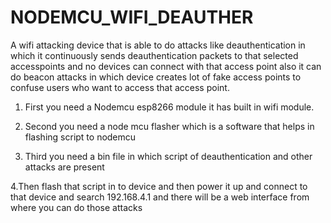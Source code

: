 # NODEMCU_WIFI_DEAUTHER
A wifi attacking device that is able to do attacks like deauthentication in which it continuously sends deauthentication packets to that selected accesspoints 
and no devices can connect with that access point also it can do beacon attacks in which device creates lot of fake access points to confuse users who want
to access that access point.

1. First you need a Nodemcu esp8266 module it has built in wifi module.

2. Second you need a node mcu flasher which is a software that helps in flashing script to nodemcu

3. Third you need a bin file in which script of deauthentication and other attacks are present

4.Then flash that script in to device and then power it up and connect to that device and search 192.168.4.1 and there will be a web interface from where you can
do those attacks
